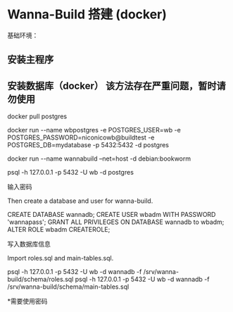 # Wanna-Build 搭建 (docker)


基础环境：

## 安装主程序

## 安装数据库（docker） 该方法存在严重问题，暂时请勿使用 



docker pull postgres

docker run --name wbpostgres -e POSTGRES_USER=wb -e POSTGRES_PASSWORD=niconicowb@buildtest -e POSTGRES_DB=mydatabase -p 5432:5432 -d postgres


docker run --name wannabuild –net=host -d debian:bookworm

psql -h 127.0.0.1 -p 5432 -U wb -d postgres

输入密码

Then create a database and user for wanna-build.


CREATE DATABASE wannadb;
CREATE USER wbadm WITH PASSWORD 'wannapass';
GRANT ALL PRIVILEGES ON DATABASE wannadb to wbadm;
ALTER ROLE wbadm CREATEROLE;


写入数据库信息


Import roles.sql and main-tables.sql.


psql -h 127.0.0.1 -p 5432 -U wb -d wannadb -f /srv/wanna-build/schema/roles.sql
psql -h 127.0.0.1 -p 5432 -U wb -d wannadb -f /srv/wanna-build/schema/main-tables.sql

*需要使用密码

